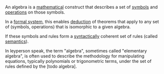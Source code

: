 An algebra is a [mathematical](mathematics.md) construct that describes a set of [symbols](./symbol.md) and [operations](./operation.md) on those symbols.



In a [formal system](./formal_system.md), this enables [deduction](./deduction.md) of theorems that apply to any set of (symbols, operations) that is isomorphic to a given algebra. 

If these symbols and rules form a [syntactically](./syntax.md) coherent set of rules (called [semantics](./semantics.md)). 

In leyperson speak, the term "algebra", sometimes called "elementary algebra", is often used to describe the methodology for manipulating equations, typically polynomials or trigonometric terms, under the set of rules defined by the [todo algebra].

